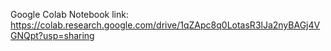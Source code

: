 Google Colab Notebook link: https://colab.research.google.com/drive/1qZApc8q0LotasR3lJa2nyBAGj4VGNQpt?usp=sharing
